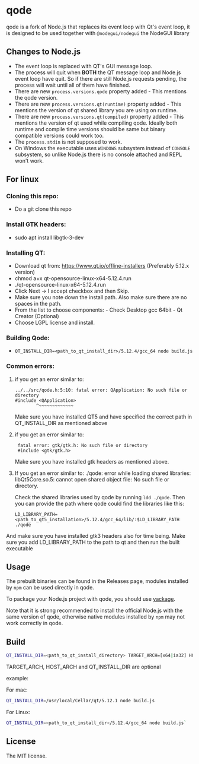 # qode

qode is a fork of Node.js that replaces its event loop with Qt's event loop,
it is designed to be used together with `@nodegui/nodegui` the NodeGUI library

## Changes to Node.js

- The event loop is replaced with QT's GUI message loop.
- The process will quit when **BOTH** the QT message loop and Node.js event
  loop have quit. So if there are still Node.js requests pending, the process
  will wait until all of them have finished.
- There are new `process.versions.qode` property added - This mentions the qode version.
- There are new `process.versions.qt(runtime)` property added - This mentions the version of qt shared library you are using on runtime.
- There are new `process.versions.qt(compiled)` property added - This mentions the version of qt used while compiling qode. Ideally both runtime and compile time versions should be same but binary compatible versions could work too.
- The `process.stdin` is not supposed to work.
- On Windows the executable uses `WINDOWS` subsystem instead of `CONSOLE`
  subsystem, so unlike Node.js there is no console attached and REPL won't
  work.

## For linux

### Cloning this repo:

- Do a git clone this repo

### Install GTK headers:

- sudo apt install libgtk-3-dev

### Installing QT:

- Download qt from: https://www.qt.io/offline-installers (Preferably 5.12.x version)
- chmod a+x qt-opensource-linux-x64-5.12.4.run
- ./qt-opensource-linux-x64-5.12.4.run
- Click Next -> I accept checkbox and then Skip.
- Make sure you note down the install path. Also make sure there are no spaces in the path.
- From the list to choose components: - Check Desktop gcc 64bit - Qt Creator (Optional)
- Choose LGPL license and install.

### Building Qode:

- `QT_INSTALL_DIR=<path_to_qt_install_dir>/5.12.4/gcc_64 node build.js`

### Common errors:

1. if you get an error similar to:

   ```
   ../../src/qode.h:5:10: fatal error: QApplication: No such file or directory
   #include <QApplication>
           ^~~~~~~~~~~~~~
   ```

   Make sure you have installed QT5 and have specified the correct path in QT_INSTALL_DIR as mentioned above

2. if you get an error similar to:

   ```
    fatal error: gtk/gtk.h: No such file or directory
    #include <gtk/gtk.h>
   ```

   Make sure you have installed gtk headers as mentioned above.

3. If you get an error similar to:
   ./qode: error while loading shared libraries: libQt5Core.so.5: cannot open shared object file: No such file or directory.

   Check the shared libraries used by qode by running `ldd ./qode`. Then you can provide the path where qode could find the libraries like this:

   `LD_LIBRARY_PATH=<path_to_qt5_installation>/5.12.4/gcc_64/lib/:$LD_LIBRARY_PATH ./qode`

And make sure you have installed gtk3 headers also for time being.
Make sure you add LD_LIBRARY_PATH to the path to qt and then run the built executable

## Usage

The prebuilt binaries can be found in the Releases page, modules installed by
`npm` can be used directly in qode.

To package your Node.js project with qode, you should use [yackage][yackage].

Note that it is strong recommended to install the official Node.js with the
same version of qode, otherwise native modules installed by `npm` may not work
correctly in qode.

## Build

```bash
QT_INSTALL_DIR=<path_to_qt_install_directory> TARGET_ARCH=[x64|ia32] HOST_ARCH=[x64|ia32] node ./build.js
```

TARGET_ARCH, HOST_ARCH and QT_INSTALL_DIR are optional

example:

For mac:

```bash
QT_INSTALL_DIR=/usr/local/Cellar/qt/5.12.1 node build.js
```

For Linux:

```bash
QT_INSTALL_DIR=<path_to_qt_install_dir>/5.12.4/gcc_64 node build.js`
```

## License

The MIT license.

[yackage]: https://github.com/yue/yackage
